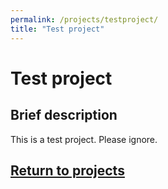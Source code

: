 ```yaml
---
permalink: /projects/testproject/
title: "Test project"
---
```

# Test project
## Brief description
This is a test project. Please ignore.
## [Return to projects](/projects/)
